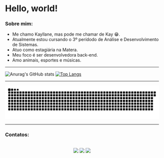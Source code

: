 # Hello, world!

### Sobre mim:

- Me chamo Kayllane, mas pode me  chamar de Kay 😁.
- Atualmente estou cursando o 3º perídodo de Análise e Desenvolvimento de Sistemas.
- Atuo como estagiária na Matera.
- Meu foco é ser desenvolvedora back-end.
- Amo animais, esportes e músicas.

-----------
![Anurag's GitHub stats](https://github-readme-stats.vercel.app/api?username=KayllanePina&show_icons=true&theme=radical)
[![Top Langs](https://github-readme-stats.vercel.app/api/top-langs/?username=KayllanePina&layout=Default)](https://github.com/anuraghazra/github-readme-stats)

-------



  ![Snake animation](https://github.com/KayllanePina/KayllanePina/blob/output/github-contribution-grid-snake.svg)

--------------

### Contatos:
  <div  align="center"> <br>
  <a href="https://www.linkedin.com/in/kayllane-gomes/" target="_blank"><img src="https://img.shields.io/badge/-LinkedIn-%230077B5?style=for-the-badge&logo=linkedin&logoColor=white" target="_blank"></a>
  <a href="https://twitter.com/KayllanePina" target="_blank"><img src="https://img.shields.io/badge/Twitter-1DA1F2?style=for-the-badge&logo=twitter&logoColor=white" target="_blank"></a>
  <a href = "mailto:pinakayllane@gmail.com"><img src="https://img.shields.io/badge/Gmail-D14836?style=for-the-badge&logo=gmail&logoColor=white" target="_blank"></a>
  </div>

